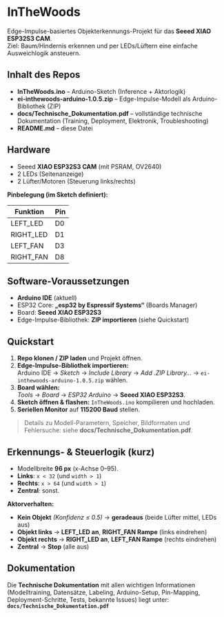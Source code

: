 # InTheWoods

Edge-Impulse-basiertes Objekterkennungs-Projekt für das **Seeed XIAO ESP32S3 CAM**.  
Ziel: Baum/Hindernis erkennen und per LEDs/Lüftern eine einfache Ausweichlogik ansteuern.

## Inhalt des Repos

- **InTheWoods.ino** – Arduino-Sketch (Inference + Aktorlogik)
- **ei-inthewoods-arduino-1.0.5.zip** – Edge-Impulse-Modell als Arduino-Bibliothek (ZIP)
- **docs/Technische_Dokumentation.pdf** – vollständige technische Dokumentation (Training, Deployment, Elektronik, Troubleshooting)
- **README.md** – diese Datei

## Hardware

- Seeed **XIAO ESP32S3 CAM** (mit PSRAM, OV2640)
- 2 LEDs (Seitenanzeige)
- 2 Lüfter/Motoren (Steuerung links/rechts)

**Pinbelegung (im Sketch definiert):**

| Funktion     | Pin |
|--------------|-----|
| LEFT_LED     | D0  |
| RIGHT_LED    | D1  |
| LEFT_FAN     | D3  |
| RIGHT_FAN    | D8  |


## Software-Voraussetzungen

- **Arduino IDE** (aktuell)
- ESP32 Core: **„esp32 by Espressif Systems“** (Boards Manager)
- Board: **Seeed XIAO ESP32S3**
- Edge-Impulse-Bibliothek: **ZIP importieren** (siehe Quickstart)

## Quickstart

1. **Repo klonen / ZIP laden** und Projekt öffnen.  
2. **Edge-Impulse-Bibliothek importieren:**  
   Arduino IDE → *Sketch* → *Include Library* → *Add .ZIP Library…* → `ei-inthewoods-arduino-1.0.5.zip` wählen.  
3. **Board wählen:**  
   *Tools* → *Board* → *ESP32 Arduino* → **Seeed XIAO ESP32S3**.  
4. **Sketch öffnen & flashen:** `InTheWoods.ino` kompilieren und hochladen.  
5. **Seriellen Monitor** auf **115200 Baud** stellen.

> Details zu Modell-Parametern, Speicher, Bildformaten und Fehlersuche: siehe **docs/Technische_Dokumentation.pdf**.


## Erkennungs- & Steuerlogik (kurz)

- Modellbreite **96 px** (x-Achse 0–95).  
- **Links**: `x < 32` (und `width > 1`)  
- **Rechts**: `x > 64` (und `width > 1`)  
- **Zentral**: sonst.

**Aktorverhalten:**

- **Kein Objekt** *(Konfidenz ≤ 0.5)* → **geradeaus** (beide Lüfter mittel, LEDs aus)  
- **Objekt links** → **LEFT_LED an**, **RIGHT_FAN Rampe** (links eindrehen)  
- **Objekt rechts** → **RIGHT_LED an**, **LEFT_FAN Rampe** (rechts eindrehen)  
- **Zentral** → **Stop** (alle aus)

## Dokumentation

Die **Technische Dokumentation** mit allen wichtigen Informationen (Modelltraining, Datensätze, Labeling, Arduino-Setup, Pin-Mapping, Deployment-Schritte, Tests, bekannte Issues) liegt unter:  
**`docs/Technische_Dokumentation.pdf`**

